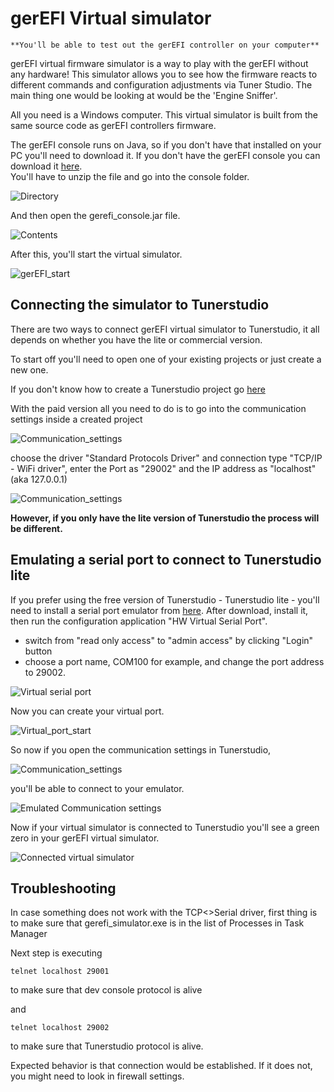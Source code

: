 # gerEFI Virtual simulator

    **You'll be able to test out the gerEFI controller on your computer**

gerEFI virtual firmware simulator is a way to play with the gerEFI without any hardware!
This simulator allows you to see how the firmware reacts to different commands and configuration adjustments via Tuner Studio. The main thing one would be looking at would be the 'Engine Sniffer'.

All you need is a Windows computer. This virtual simulator is built from the same source code as gerEFI controllers firmware.

The gerEFI console runs on Java, so if you don't have that installed on your PC you'll need to download it.
If you don't have the gerEFI console you can download it [here](https://gerefi.com/build_server/gerefi_bundle_f407-discovery.zip).  
You'll have to unzip the file and go into the console folder.

 ![Directory](FAQ/images/simulator/gerEFI_console_directory.png)

 And then open the gerefi_console.jar file.

 ![Contents](FAQ/images/simulator/gerEFI_console_directionary_files.png)

After this, you'll start the virtual simulator.

![gerEFI_start](FAQ/images/simulator/gerEFI_start.png)

## Connecting the simulator to Tunerstudio

There are two ways to connect gerEFI virtual simulator to Tunerstudio, it all depends on whether you have the lite or commercial version.

To start off you'll need to open one of your existing projects or just create a new one.

If you don't know how to create a Tunerstudio project go [here](HOWTO-create-tunerstudio-project)

With the paid version all you need to do is to go into the communication settings inside a created project

 ![Communication_settings](FAQ/images/simulator/Tunerstudio_comm._settings.png)

choose the driver "Standard Protocols Driver" and connection type "TCP/IP - WiFi driver", enter the Port as "29002" and the IP address as "localhost" (aka 127.0.0.1)

 ![Communication_settings](FAQ/images/simulator/Communication_settings_direct.png)

**However, if you only have the lite version of Tunerstudio the process will be different.**

## Emulating a serial port to connect to Tunerstudio lite

If you prefer using the free version of Tunerstudio - Tunerstudio lite -  you'll need to install a serial port emulator
from [here](https://www.hw-group.com/software/hw-vsp3-virtual-serial-port#download).
After download, install it, then run the configuration application "HW Virtual Serial Port".

- switch from "read only access" to "admin access" by clicking "Login" button
- choose a port name, COM100 for example, and change the port address to 29002.

![Virtual serial port](FAQ/images/simulator/Emulator_settings.png)

Now you can create your virtual port.

![Virtual_port_start](FAQ/images/simulator/Virtual_port_start.png)

So now if you open the communication settings in Tunerstudio,

![Communication_settings](FAQ/images/simulator/Tunerstudio_comm._settings.png)

you'll be able to connect to your emulator.

![Emulated Communication settings](FAQ/images/simulator/Communication_settings_tutorial.png)

Now if your virtual simulator is connected to Tunerstudio you'll see a green zero in your gerEFI virtual simulator.

![Connected virtual simulator](FAQ/images/simulator/gerEFI_virtual_simulator_connected.png)

## Troubleshooting

In case something does not work with the TCP<>Serial driver, first thing is to make sure that gerefi_simulator.exe is in the list of Processes in Task Manager

Next step is executing

`telnet localhost 29001`

to make sure that dev console protocol is alive

and

`telnet localhost 29002`

to make sure that Tunerstudio protocol is alive.

Expected behavior is that connection would be established. If it does not, you might need to look in firewall settings.

